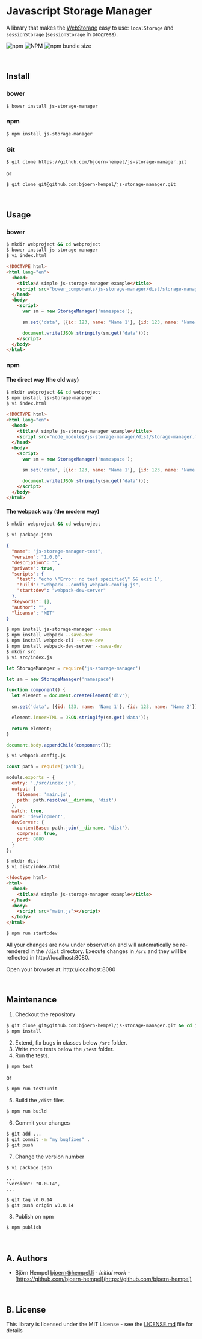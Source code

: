 # Javascript Storage Manager

A library that makes the [WebStorage](https://en.wikipedia.org/wiki/Web_storage) easy to use: `localStorage` and `sessionStorage` (`sessionStorage` in progress).

![npm](https://img.shields.io/npm/v/js-storage-manager.svg) ![NPM](https://img.shields.io/npm/l/js-storage-manager.svg) ![npm bundle size](https://img.shields.io/bundlephobia/min/js-storage-manager.svg)



&nbsp;
&nbsp;

## Install

### bower

```bash
$ bower install js-storage-manager
```

### npm

```bash
$ npm install js-storage-manager
```

### Git

```bash
$ git clone https://github.com/bjoern-hempel/js-storage-manager.git
```

or

```bash
$ git clone git@github.com:bjoern-hempel/js-storage-manager.git
```



&nbsp;
&nbsp;

## Usage

### bower

```bash
$ mkdir webproject && cd webproject
$ bower install js-storage-manager
$ vi index.html
```

```html
<!DOCTYPE html>
<html lang="en">
  <head>
    <title>A simple js-storage-manager example</title>
    <script src="bower_components/js-storage-manager/dist/storage-manager.min.js"></script>
  </head>
  <body>
    <script>
      var sm = new StorageManager('namespace');

      sm.set('data', [{id: 123, name: 'Name 1'}, {id: 123, name: 'Name 2'}]);

      document.write(JSON.stringify(sm.get('data')));
    </script>
  </body>
</html>
```

### npm

#### The direct way (the old way)

```bash
$ mkdir webproject && cd webproject
$ npm install js-storage-manager
$ vi index.html
```

```html
<!DOCTYPE html>
<html lang="en">
  <head>
    <title>A simple js-storage-manager example</title>
    <script src="node_modules/js-storage-manager/dist/storage-manager.min.js"></script>
  </head>
  <body>
    <script>
      var sm = new StorageManager('namespace');

      sm.set('data', [{id: 123, name: 'Name 1'}, {id: 123, name: 'Name 2'}]);

      document.write(JSON.stringify(sm.get('data')));
    </script>
  </body>
</html>
```

#### The webpack way (the modern way)

```bash
$ mkdir webproject && cd webproject
```

```bash
$ vi package.json
```

```json
{
  "name": "js-storage-manager-test",
  "version": "1.0.0",
  "description": "",
  "private": true,
  "scripts": {
    "test": "echo \"Error: no test specified\" && exit 1",
    "build": "webpack --config webpack.config.js",
    "start:dev": "webpack-dev-server"
  },
  "keywords": [],
  "author": "",
  "license": "MIT"
}
```

```bash
$ npm install js-storage-manager --save
$ npm install webpack --save-dev
$ npm install webpack-cli --save-dev
$ npm install webpack-dev-server --save-dev
$ mkdir src
$ vi src/index.js
```

```javascript
let StorageManager = require('js-storage-manager')

let sm = new StorageManager('namespace')

function component() {
  let element = document.createElement('div');
  
  sm.set('data', [{id: 123, name: 'Name 1'}, {id: 123, name: 'Name 2'}]);

  element.innerHTML = JSON.stringify(sm.get('data'));

  return element;
}

document.body.appendChild(component());
```

```bash
$ vi webpack.config.js
```

```javascript
const path = require('path');

module.exports = {
  entry: './src/index.js',
  output: {
    filename: 'main.js',
    path: path.resolve(__dirname, 'dist')
  },
  watch: true,
  mode: 'development',
  devServer: {
    contentBase: path.join(__dirname, 'dist'),
    compress: true,
    port: 8080
  }
};
```

```bash
$ mkdir dist
$ vi dist/index.html
```

```html
<!doctype html>
<html>
  <head>
    <title>A simple js-storage-manager example</title>
  </head>
  <body>
    <script src="main.js"></script>
  </body>
</html>
```

```bash
$ npm run start:dev
```

All your changes are now under observation and will automatically be re-rendered in the `/dist` directory. Execute changes in `/src` and they will be reflected in http://localhost:8080.

Open your browser at: http://localhost:8080



&nbsp;
&nbsp;

## Maintenance

1. Checkout the repository

```bash
$ git clone git@github.com:bjoern-hempel/js-storage-manager.git && cd js-storage-manager
$ npm install
```

2. Extend, fix bugs in classes below `/src` folder. 
3. Write more tests below the `/test` folder.
4. Run the tests.

```bash
$ npm test
```

or

```bash
$ npm run test:unit
```

5. Build the `/dist` files

```bash
$ npm run build
```

6. Commit your changes

```bash
$ git add ...
$ git commit -m "my bugfixes" .
$ git push
```

7. Change the version number

```bash
$ vi package.json
```

```text
...
"version": "0.0.14",
...
```

```bash
$ git tag v0.0.14
$ git push origin v0.0.14
```

8. Publish on npm

```bash
$ npm publish
```


&nbsp;
&nbsp;

## A. Authors

* Björn Hempel <bjoern@hempel.li> - _Initial work_ - [https://github.com/bjoern-hempel](https://github.com/bjoern-hempel)



&nbsp;
&nbsp;

## B. License

This library is licensed under the MIT License - see the [LICENSE.md](/LICENSE.md) file for details
